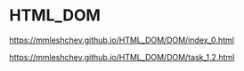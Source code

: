 # HTML_DOM

https://mmleshchev.github.io/HTML_DOM/DOM/index_0.html

https://mmleshchev.github.io/HTML_DOM/DOM/task_1.2.html
